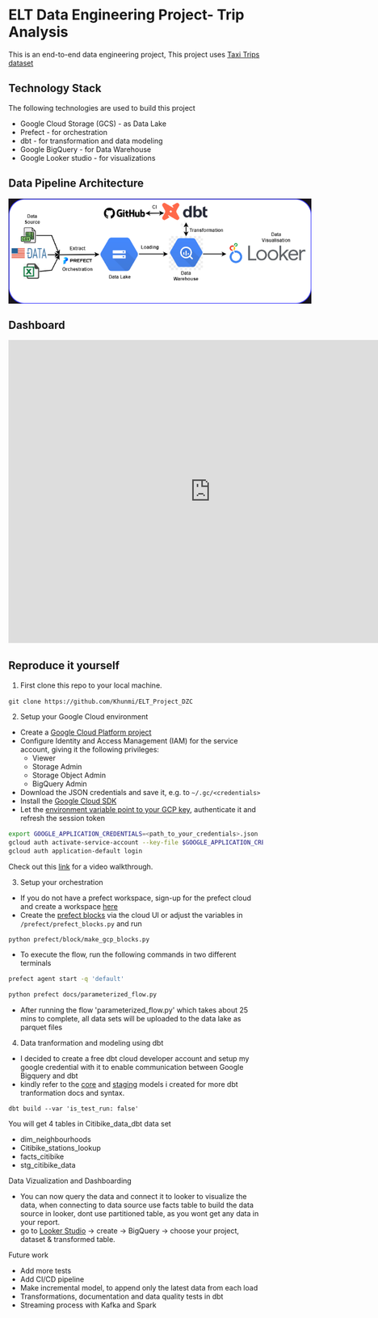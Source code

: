 
# ELT Data Engineering Project- Trip Analysis
This is an end-to-end data engineering project, This project uses [Taxi Trips dataset](https://catalog.data.gov/dataset/)

## Technology Stack
The following technologies are used to build this project
- Google Cloud Storage (GCS) - as Data Lake
- Prefect - for orchestration
- dbt - for transformation and data modeling
- Google BigQuery - for Data Warehouse
- Google Looker studio - for visualizations
## Data Pipeline Architecture

<div style="display: flex; align-items: center; justify-content: flex-start;">
<img src="https://github.com/Khunmi/ELT_Project_DZC/raw/main/images/Architecture.png" alt="Visual Summary" style="max-width: 600px; margin-right: 40px;">
</div>


## Dashboard

<iframe width="800" height="600" src="https://lookerstudio.google.com/embed/reporting/7472e395-93bf-4254-b871-618e152624be/page/25OJD" frameborder="0" style="border:0" referrerpolicy="strict-origin-when-cross-origin" allowfullscreen sandbox="allow-storage-access-by-user-activation allow-scripts allow-same-origin allow-popups allow-popups-to-escape-sandbox"></iframe>


## Reproduce it yourself
1. First clone this repo to your local machine.

`git clone https://github.com/Khunmi/ELT_Project_DZC`

2. Setup your Google Cloud environment
- Create a [Google Cloud Platform project](https://console.cloud.google.com/cloud-resource-manager)
- Configure Identity and Access Management (IAM) for the service account, giving it the following privileges:
    - Viewer
    - Storage Admin
    - Storage Object Admin
    - BigQuery Admin
- Download the JSON credentials and save it, e.g. to `~/.gc/<credentials>`
- Install the [Google Cloud SDK](https://cloud.google.com/sdk/docs/install-sdk)
- Let the [environment variable point to your GCP key](https://cloud.google.com/docs/authentication/application-default-credentials#GAC), authenticate it and refresh the session token
```bash
export GOOGLE_APPLICATION_CREDENTIALS=<path_to_your_credentials>.json
gcloud auth activate-service-account --key-file $GOOGLE_APPLICATION_CREDENTIALS
gcloud auth application-default login
```
Check out this [link](https://www.youtube.com/watch?v=Hajwnmj0xfQ&list=PL3MmuxUbc_hJed7dXYoJw8DoCuVHhGEQb&index=11&t=29s)  for a video walkthrough.

3. Setup your orchestration
- If you do not have a prefect workspace, sign-up for the prefect cloud and create a workspace [here](https://app.prefect.cloud/auth/login)
- Create the [prefect blocks](https://docs.prefect.io/concepts/blocks/) via the cloud UI or adjust the variables in `/prefect/prefect_blocks.py` and run
```bash
python prefect/block/make_gcp_blocks.py
```
- To execute the flow, run the following commands in two different terminals
```bash
prefect agent start -q 'default'
```
```bash
python prefect docs/parameterized_flow.py
```
- After running the flow 'parameterized_flow.py' which takes about 25 mins to complete, all data sets will be uploaded to the data lake as parquet files

4. Data tranformation and modeling using dbt

- I decided to create a free dbt cloud developer account and setup my google credential with it to enable communication between Google Bigquery and dbt
- kindly refer to the [core](https://github.com/Khunmi/ELT_Project_DZC/tree/main/dbt_files/models/core) and [staging](https://github.com/Khunmi/ELT_Project_DZC/tree/main/dbt_files/models/staging) models i created for more dbt tranformation docs and syntax.

```
dbt build --var 'is_test_run: false'
```
You will get 4 tables in Citibike_data_dbt data set
  - dim_neighbourhoods
  - Citibike_stations_lookup
  - facts_citibike
  - stg_citibike_data

Data Vizualization and Dashboarding
- You can now query the data and connect it to looker to visualize the data, when connecting to data source use facts table to build the data source in looker, dont use partitioned table, as you wont get any data in your report.
- go to [Looker Studio](https://lookerstudio.google.com/) &rarr; create &rarr; BigQuery &rarr; choose your project, dataset & transformed table.

Future work
- Add more tests
- Add CI/CD pipeline
- Make incremental model, to append only the latest data from each load
- Transformations, documentation and data quality tests in dbt
- Streaming process with Kafka and Spark
